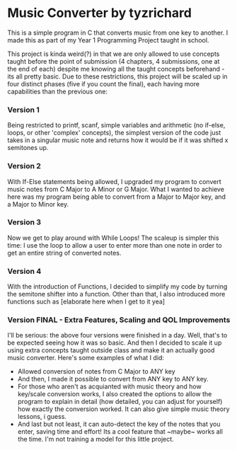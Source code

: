 # Music Converter by tyzrichard
This is a simple program in C that converts music from one key to another. I made this as part of my Year 1 Programming Project taught in school.

This project is kinda weird(?) in that we are only allowed to use concepts taught before the point of submission (4 chapters, 4 submissions, one at the end of each) despite me knowing all the taught concepts beforehand - its all pretty basic. Due to these restrictions, this project will be scaled up in four distinct phases (five if you count the final), each having more capabilities than the previous one:

### Version 1
Being restricted to printf, scanf, simple variables and arithmetic (no if-else, loops, or other 'complex' concepts), the simplest version of the code just takes in a singular music note and returns how it would be if it was shifted x semitones up.

### Version 2
With If-Else statements being allowed, I upgraded my program to convert music notes from C Major to A Minor or G Major. What I wanted to achieve here was my program being able to convert from a Major to Major key, and a Major to Minor key.

### Version 3
Now we get to play around with While Loops! The scaleup is simpler this time: I use the loop to allow a user to enter more than one note in order to get an entire string of converted notes.

### Version 4
With the introduction of Functions, I decided to simplify my code by turning the semitone shifter into a function. Other than that, I also introduced more functions such as [elaborate here when I get to it yea]

### Version FINAL - Extra Features, Scaling and QOL Improvements
I'll be serious: the above four versions were finished in a day. Well, that's to be expected seeing how it was so basic.
And then I decided to scale it up using extra concepts taught outside class and make it an actually good music converter. Here's some examples of what I did:
- Allowed conversion of notes from C Major to ANY key
- And then, I made it possible to convert from ANY key to ANY key.
- For those who aren't as acquianted with music theory and how key/scale conversion works, I also created the options to allow the program to explain in detail (how detailed, you can adjust for yourself) how exactly the conversion worked. It can also give simple music theory lessons, i guess.
- And last but not least, it can auto-detect the key of the notes that you enter, saving time and effort! Its a cool feature that ~maybe~ works all the time. I'm not training a model for this little project.

